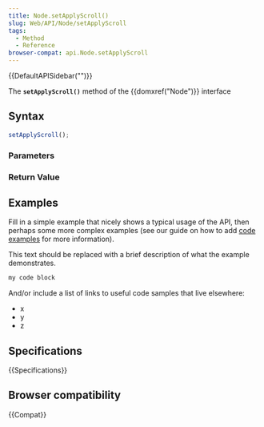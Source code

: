 ```yaml
---
title: Node.setApplyScroll()
slug: Web/API/Node/setApplyScroll
tags:
  - Method
  - Reference
browser-compat: api.Node.setApplyScroll
---
```

{{DefaultAPISidebar("")}}

The **`setApplyScroll()`** method of the {{domxref("Node")}} interface 

## Syntax

```js
setApplyScroll();
```

### Parameters



### Return Value



## Examples

Fill in a simple example that nicely shows a typical usage of the API, then perhaps some more complex examples (see our guide on how to add [code examples](/en-US/docs/MDN/Contribute/Structures/Code_examples) for more information).

This text should be replaced with a brief description of what the example demonstrates.

```js
my code block
```

And/or include a list of links to useful code samples that live elsewhere:

*   x
*   y
*   z

## Specifications

{{Specifications}}

## Browser compatibility

{{Compat}}

